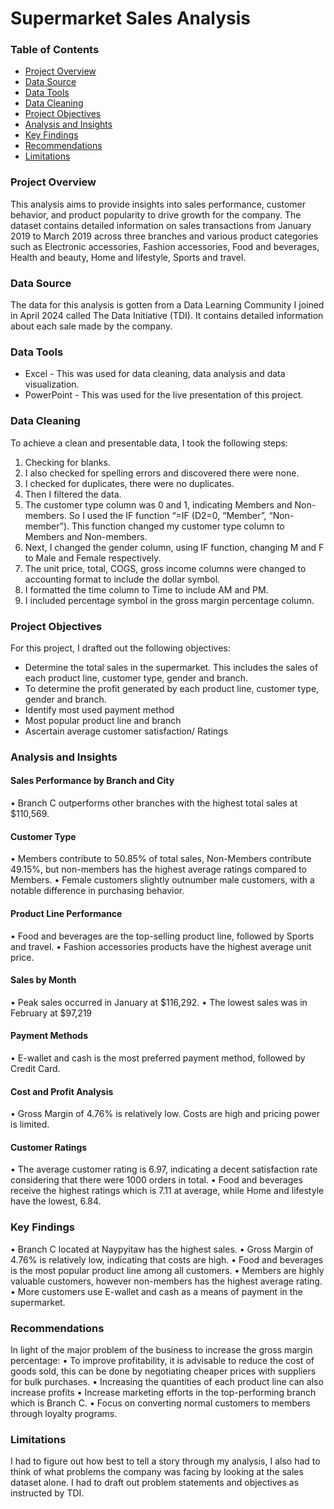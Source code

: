 # Supermarket Sales Analysis

### Table of Contents

- [Project Overview](#project-overview)
- [Data Source](#data-source)
- [Data Tools](#data-tools)
- [Data Cleaning](#data-cleaning)
- [Project Objectives](#project-objectives)
- [Analysis and Insights](#analysis-and-insights)
- [Key Findings](#key-findings)
- [Recommendations](#recommendations)
- [Limitations](#limitations)
  
### Project Overview

This analysis aims to provide insights into sales performance, customer behavior, and product popularity to drive growth for the company. The dataset contains detailed information on sales transactions from January 2019 to March 2019 across three branches and various product categories such as Electronic accessories, Fashion accessories, Food and beverages, Health and beauty, Home and lifestyle, Sports and travel.

### Data Source

The data for this analysis is gotten from a Data Learning Community I joined in April 2024 called The Data Initiative (TDI). It contains detailed information about each sale made by the company.

### Data Tools

- Excel - This was used for data cleaning, data analysis and data visualization.
- PowerPoint - This was used for the live presentation of this project.

### Data Cleaning

To achieve a clean and presentable data, I took the following steps:
1.	Checking for blanks.
2.	I also checked for spelling errors and discovered there were none.
3.	I checked for duplicates, there were no duplicates.
4.	Then I filtered the data.
5.	The customer type column was 0 and 1, indicating Members and Non-members. So I used the IF function “=IF (D2=0, “Member”, “Non-member”). This function changed my customer type column to Members and Non-members.
6.	Next, I changed the gender column, using IF function, changing M and F to Male and Female respectively.
7.	The unit price, total, COGS, gross income columns were changed to accounting format to include the dollar symbol.
8.	I formatted the time column to Time to include AM and PM.
9.	I included percentage symbol in the gross margin percentage column.

### Project Objectives

For this project, I drafted out the following objectives:
- Determine the total sales in the supermarket. This includes the sales of each product line, customer type, gender and branch.
- To determine the profit generated by each product line, customer type, gender and branch.
- Identify most used payment method
- Most popular product line and branch
- Ascertain average customer satisfaction/ Ratings

### Analysis and Insights

#### Sales Performance by Branch and City
•	Branch C outperforms other branches with the highest total sales at $110,569.

#### Customer Type
•	Members contribute to 50.85% of total sales, Non-Members contribute 49.15%, but non-members has the highest average ratings compared to Members.
•	Female customers slightly outnumber male customers, with a notable difference in purchasing behavior.

#### Product Line Performance
•	Food and beverages are the top-selling product line, followed by Sports and travel.
•	Fashion accessories products have the highest average unit price.

#### Sales by Month
•	Peak sales occurred in January at $116,292.
•	The lowest sales was in February at $97,219

#### Payment Methods
•	E-wallet and cash is the most preferred payment method, followed by Credit Card.

#### Cost and Profit Analysis
•	Gross Margin of 4.76% is relatively low. Costs are high and pricing power is limited.

#### Customer Ratings
•	The average customer rating is 6.97, indicating a decent satisfaction rate considering that there were 1000 orders in total.
•	Food and beverages receive the highest ratings which is 7.11 at average, while Home and lifestyle have the lowest, 6.84.

### Key Findings

•	Branch C located at Naypyitaw has the highest sales. 
•	Gross Margin of 4.76% is relatively low, indicating that costs are high.
•	Food and beverages is the most popular product line among all customers.
•	Members are highly valuable customers, however non-members has the highest average rating.
•	More customers use E-wallet and cash as a means of payment in the supermarket.

### Recommendations

In light of the major problem of the business to increase the gross margin percentage:
•	To improve profitability, it is advisable to reduce the cost of goods sold, this can be done by negotiating cheaper prices with suppliers for bulk purchases.
•	Increasing the quantities of each product line can also increase profits
•	Increase marketing efforts in the top-performing branch which is Branch C.
•	Focus on converting normal customers to members through loyalty programs.

### Limitations

I had to figure out how best to tell a story through my analysis, I also had to think of what problems the company was facing by looking at the sales dataset alone. I had to draft out problem statements and objectives as instructed by TDI. 



